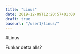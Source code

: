 ```yaml
---
title: "Linus"
date: 2019-12-09T12:20:57+01:00
draft: true
baseurl: "/user1/linus/"
---
```


#Linus 

Funkar detta alls?